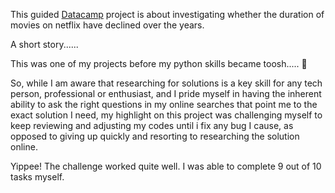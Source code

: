 This guided [Datacamp](https://app.datacamp.com/workspace/w/46c5c4a6-6428-418a-9f49-5f4761fd0733) project is about investigating whether the duration of movies on netflix have declined over the years. 

A short story......

This was one of my projects before my python skills became toosh..... :star_struck:

So, while I am aware that researching for solutions is a key skill for any tech person, professional or enthusiast, and I pride myself in having the inherent ability to ask the right questions in my online searches that point me to the exact solution I need, my highlight on this project was challenging myself to keep reviewing and adjusting my codes until i fix any bug I cause, as opposed to giving up quickly and resorting to researching the solution online.

Yippee! The challenge worked quite well. I was able to complete 9 out of 10 tasks myself.



